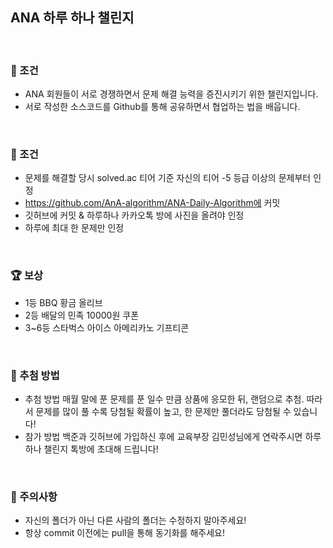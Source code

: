 ## ANA 하루 하나 챌린지

<br/>

### 💭 조건
- ANA 회원들이 서로 경쟁하면서 문제 해결 능력을 증진시키기 위한 챌린지입니다.
- 서로 작성한 소스코드를 Github를 통해 공유하면서 협업하는 법을 배웁니다.

<br/>

### 🛄 조건
- 문제를 해결할 당시 solved.ac 티어 기준 자신의 티어 -5 등급 이상의 문제부터 인정
- https://github.com/AnA-algorithm/ANA-Daily-Algorithm에 커밋
- 깃허브에 커밋 & 하루하나 카카오톡 방에 사진을 올려야 인정
- 하루에 최대 한 문제만 인정

<br/>

### 🏆 보상
- 1등 BBQ 황금 올리브
- 2등 배달의 민족 10000원 쿠폰
- 3~6등 스타벅스 아이스 아메리카노 기프티콘

<br/>

### 🎲 추첨 방법
- 추첨 방법
    매월 말에 푼 문제를 푼 일수 만큼 상품에 응모한 뒤, 랜덤으로 추첨.
    따라서 문제를 많이 풀 수록 당첨될 확률이 높고, 한 문제만 풀더라도 당첨될 수 있습니다!
- 참가 방법
      백준과 깃허브에 가입하신 후에 교육부장 김민성님에게 연락주시면 하루하나 챌린지 톡방에 초대해 드립니다!

<br/>

### 🚫 주의사항

- 자신의 폴더가 아닌 다른 사람의 폴더는 수정하지 말아주세요!
- 항상 commit 이전에는 pull을 통해 동기화를 해주세요!